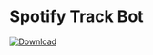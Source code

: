 # Spotify Track Bot

[![Download](https://img.shields.io/badge/bot-download-blue.svg?logo=github&style=for-the-badge)](https://github.com/vladimirpichugin/spotifytrackbot/archive/master.zip)
